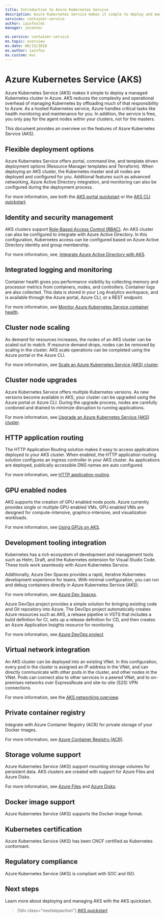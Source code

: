 ```yaml
---
title: Introduction to Azure Kubernetes Service
description: Azure Kubernetes Service makes it simple to deploy and manage container-based applications on Azure.
services: container-service
author: iainfoulds
manager: jeconnoc

ms.service: container-service
ms.topic: overview
ms.date: 06/13/2018
ms.author: iainfou
ms.custom: mvc
---
```


# Azure Kubernetes Service (AKS)

Azure Kubernetes Service (AKS) makes it simple to deploy a managed Kubernetes cluster in Azure. AKS reduces the complexity and operational overhead of managing Kubernetes by offloading much of that responsibility to Azure. As a hosted Kubernetes service, Azure handles critical tasks like health monitoring and maintenance for you. In addition, the service is free, you only pay for the agent nodes within your clusters, not for the masters.

This document provides an overview on the features of Azure Kubernetes Service (AKS).

## Flexible deployment options

Azure Kubernetes Service offers portal, command line, and template driven deployment options (Resource Manager templates and Terraform). When deploying an AKS cluster, the Kubernetes master and all nodes are deployed and configured for you. Additional features such as advanced networking, Azure Active Directory integration, and monitoring can also be configured during the deployment process.

For more information, see both the [AKS portal quickstart][aks-portal] or the [AKS CLI quickstart][aks-cli].

## Identity and security management

AKS clusters support [Role-Based Access Control (RBAC)][kubernetes-rbac]. An AKS cluster can also be configured to integrate with Azure Active Directory. In this configuration, Kubernetes access can be configured based on Azure Active Directory identity and group membership.

For more information, see, [Integrate Azure Active Directory with AKS][aks-aad].

## Integrated logging and monitoring

Container health gives you performance visibility by collecting memory and processor metrics from containers, nodes, and controllers. Container logs are also collected. This data is stored in your Log Analytics workspace, and is available through the Azure portal, Azure CLI, or a REST endpoint.

For more information, see [Monitor Azure Kubernetes Service container health][container-health].

## Cluster node scaling

As demand for resources increases, the nodes of an AKS cluster can be scaled out to match. If resource demand drops, nodes can be removed by scaling in the cluster. AKS scale operations can be completed using the Azure portal or the Azure CLI.

For more information, see [Scale an Azure Kubernetes Service (AKS) cluster][aks-scale].

## Cluster node upgrades

Azure Kubernetes Service offers multiple Kubernetes versions. As new versions become available in AKS, your cluster can be upgraded using the Azure portal or Azure CLI. During the upgrade process, nodes are carefully cordoned and drained to minimize disruption to running applications.

For more information, see [Upgrade an Azure Kubernetes Service (AKS) cluster][aks-upgrade].

## HTTP application routing

The HTTP Application Routing solution makes it easy to access applications deployed to your AKS cluster. When enabled, the HTTP application routing solution configures an ingress controller in your AKS cluster. As applications are deployed, publically accessible DNS names are auto configured.

For more information, see [HTTP application routing][aks-http-routing].

## GPU enabled nodes

AKS supports the creation of GPU enabled node pools. Azure currently provides single or multiple GPU enabled VMs. GPU enabled VMs are designed for compute-intensive, graphics-intensive, and visualization workloads.

For more information, see [Using GPUs on AKS][aks-gpu].

## Development tooling integration

Kubernetes has a rich ecosystem of development and management tools such as Helm, Draft, and the Kubernetes extension for Visual Studio Code. These tools work seamlessly with Azure Kubernetes Service.

Additionally, Azure Dev Spaces provides a rapid, iterative Kubernetes development experience for teams. With minimal configuration, you can run and debug containers directly in Azure Kubernetes Service (AKS).

For more information, see [Azure Dev Spaces][azure-dev-spaces].

Azure DevOps project provides a simple solution for bringing existing code and Git repository into Azure. The DevOps project automatically creates Azure resources such as AKS, a release pipeline in VSTS that includes a build definition for CI, sets up a release definition for CD, and then creates an Azure Application Insights resource for monitoring.

For more information, see [Azure DevOps project][azure-devops].

## Virtual network integration

An AKS cluster can be deployed into an existing VNet. In this configuration, every pod in the cluster is assigned an IP address in the VNet, and can directly communicate with other pods in the cluster, and other nodes in the VNet. Pods can connect also to other services in a peered VNet, and to on-premises networks over ExpressRoute and site-to-site (S2S) VPN connections.

For more information, see the [AKS networking overview][aks-networking].

## Private container registry

Integrate with Azure Container Registry (ACR) for private storage of your Docker images.

For more information, see [Azure Container Registry (ACR)][acr-docs].

## Storage volume support

Azure Kubernetes Service (AKS) support mounting storage volumes for persistent data. AKS clusters are created with support for Azure Files and Azure Disks.

For more information, see [Azure Files][azure-files] and [Azure Disks][azure-disk].

## Docker image support

Azure Kubernetes Service (AKS) supports the Docker image format.

## Kubernetes certification

Azure Kubernetes Service (AKS) has been CNCF certified as Kubernetes conformant.

## Regulatory compliance

Azure Kubernetes Service (AKS) is compliant with SOC and ISO.

## Next steps

Learn more about deploying and managing AKS with the AKS quickstart.

> [!div class="nextstepaction"]
> [AKS quickstart][aks-cli]

<!-- LINKS - external -->
[acs-engine]: https://github.com/Azure/acs-engine
[draft]: https://github.com/Azure/draft
[helm]: https://helm.sh/
[kubectl-overview]: https://kubernetes.io/docs/user-guide/kubectl-overview/
[kubernetes-rbac]: https://kubernetes.io/docs/reference/access-authn-authz/rbac/

<!-- LINKS - internal -->
[acr-docs]: ../container-registry/container-registry-intro.md
[aks-aad]: ./aad-integration.md
[aks-cli]: ./kubernetes-walkthrough.md
[aks-gpu]: ./gpu-cluster.md
[aks-http-routing]: ./http-application-routing.md
[aks-networking]: ./concepts-network.md
[aks-portal]: ./kubernetes-walkthrough-portal.md
[aks-scale]: ./scale-cluster.md
[aks-upgrade]: ./upgrade-cluster.md
[azure-dev-spaces]: https://docs.microsoft.com/en-us/azure/dev-spaces/azure-dev-spaces
[azure-devops]: https://docs.microsoft.com/en-us/azure/devops-project/overview
[azure-disk]: ./azure-disks-dynamic-pv.md
[azure-files]: ./azure-files-dynamic-pv.md
[container-health]: ../monitoring/monitoring-container-health.md

